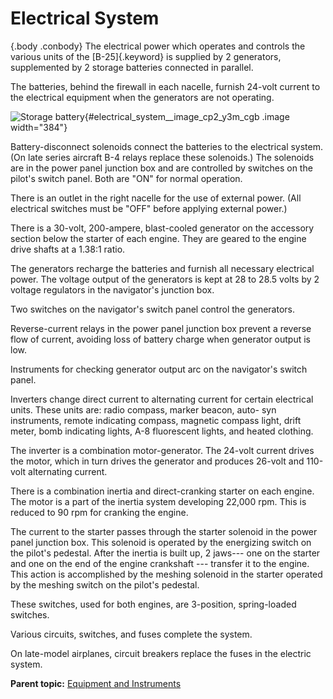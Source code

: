 
Electrical System
=================

 {.body .conbody}
The electrical power which operates and controls the various units of
the [B-25]{.keyword} is supplied by 2 generators, supplemented by 2
storage batteries connected in parallel.

The batteries, behind the firewall in each nacelle, furnish 24-volt
current to the electrical equipment when the generators are not
operating.

![Storage
battery](../images/storage_battery.png){#electrical_system__image_cp2_y3m_cgb
.image width="384"}

Battery-disconnect solenoids connect the batteries to the electrical
system. (On late series aircraft B-4 relays replace these solenoids.)
The solenoids are in the power panel junction box and are controlled by
switches on the pilot\'s switch panel. Both are \"ON\" for normal
operation.

There is an outlet in the right nacelle for the use of external power.
(All electrical switches must be \"OFF\" before applying external
power.)

There is a 30-volt, 200-ampere, blast-cooled generator on the accessory
section below the starter of each engine. They are geared to the engine
drive shafts at a 1.38:1 ratio.

The generators recharge the batteries and furnish all necessary
electrical power. The voltage output of the generators is kept at 28 to
28.5 volts by 2 voltage regulators in the navigator\'s junction box.

Two switches on the navigator\'s switch panel control the generators.

Reverse-current relays in the power panel junction box prevent a reverse
flow of current, avoiding loss of battery charge when generator output
is low.

Instruments for checking generator output arc on the navigator\'s switch
panel.

Inverters change direct current to alternating current for certain
electrical units. These units are: radio compass, marker beacon, auto-
syn instruments, remote indicating compass, magnetic compass light,
drift meter, bomb indicating lights, A-8 fluorescent lights, and heated
clothing.

The inverter is a combination motor-generator. The 24-volt current
drives the motor, which in turn drives the generator and produces
26-volt and 110-volt alternating current.

There is a combination inertia and direct-cranking starter on each
engine. The motor is a part of the inertia system developing 22,000 rpm.
This is reduced to 90 rpm for cranking the engine.

The current to the starter passes through the starter solenoid in the
power panel junction box. This solenoid is operated by the energizing
switch on the pilot\'s pedestal. After the inertia is built up, 2
jaws--- one on the starter and one on the end of the engine crankshaft
--- transfer it to the engine. This action is accomplished by the
meshing solenoid in the starter operated by the meshing switch on the
pilot\'s pedestal.

These switches, used for both engines, are 3-position, spring-loaded
switches.

Various circuits, switches, and fuses complete the system.

On late-model airplanes, circuit breakers replace the fuses in the
electric system.




**Parent topic:** [Equipment and
Instruments](../topics/equipment_and_instruments.md "This section provides a survey of the key systems, equipment and instrumentation of the B-25 airplane.")



